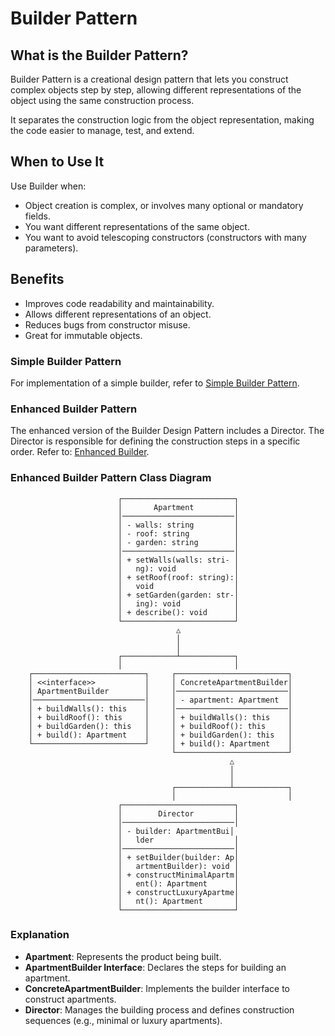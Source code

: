 # Builder Pattern

## What is the Builder Pattern?
Builder Pattern is a creational design pattern that lets you construct complex objects step by step, allowing different representations of the object using the same construction process.

It separates the construction logic from the object representation, making the code easier to manage, test, and extend.

## When to Use It
Use Builder when:
- Object creation is complex, or involves many optional or mandatory fields.
- You want different representations of the same object.
- You want to avoid telescoping constructors (constructors with many parameters).

## Benefits
- Improves code readability and maintainability.
- Allows different representations of an object.
- Reduces bugs from constructor misuse.
- Great for immutable objects.

### Simple Builder Pattern
For implementation of a simple builder, refer to [Simple Builder Pattern](simpleBuilder.ts).

### Enhanced Builder Pattern
The enhanced version of the Builder Design Pattern includes a Director. The Director is responsible for defining the construction steps in a specific order.
Refer to: [Enhanced Builder](enhancedBuilder.ts).

### Enhanced Builder Pattern Class Diagram

```
                        ┌─────────────────────────┐
                        │       Apartment         │
                        │─────────────────────────│
                        │ - walls: string         │
                        │ - roof: string          │
                        │ - garden: string        │
                        │─────────────────────────│
                        │ + setWalls(walls: stri- │
                        │   ng): void             │
                        │ + setRoof(roof: string):│
                        │   void                  │
                        │ + setGarden(garden: str-│
                        │   ing): void            │
                        │ + describe(): void      │
                        └─────────────────────────┘
                                     △
                                     │
                                     │
                        ┌────────────┴────────────┐
                        │                         │
    ┌─────────────────────────┐     ┌─────────────────────────┐
    │ <<interface>>           │     │ ConcreteApartmentBuilder│
    │ ApartmentBuilder        │     │─────────────────────────│
    │─────────────────────────│     │ - apartment: Apartment  │
    │ + buildWalls(): this    │     │─────────────────────────│
    │ + buildRoof(): this     │     │ + buildWalls(): this    │
    │ + buildGarden(): this   │     │ + buildRoof(): this     │
    │ + build(): Apartment    │     │ + buildGarden(): this   │
    └─────────────────────────┘     │ + build(): Apartment    │
                                    └─────────────────────────┘
                                                 △
                                                 │
                                                 │
                                    ┌────────────┴────────────┐
                                    │                         │
                        ┌─────────────────────────┐
                        │        Director         │
                        │─────────────────────────│
                        │ - builder: ApartmentBui│
                        │   lder                  │
                        │─────────────────────────│
                        │ + setBuilder(builder: Ap│
                        │   artmentBuilder): void │
                        │ + constructMinimalApartm│
                        │   ent(): Apartment      │
                        │ + constructLuxuryApartme│
                        │   nt(): Apartment       │
                        └─────────────────────────┘
```

### Explanation
- **Apartment**: Represents the product being built.
- **ApartmentBuilder Interface**: Declares the steps for building an apartment.
- **ConcreteApartmentBuilder**: Implements the builder interface to construct apartments.
- **Director**: Manages the building process and defines construction sequences (e.g., minimal or luxury apartments).

